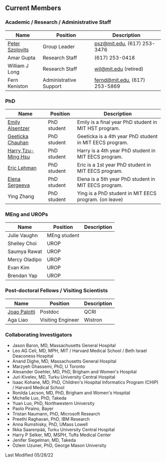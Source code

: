 ## Current Members


### Academic / Research / Administrative Staff

Name | Position | Description
-----|----------|------------
[Peter Szolovits](http://people.csail.mit.edu/psz/web/) | Group Leader | psz@mit.edu, (617) 253-3476
Amar Gupta | Research Staff | (617) 253-0418
William J Long | Research Staff | wjl@mit.edu (retired)
Fern Keniston | Administrative Support | fernd@mit.edu, (617) 253-5869


### PhD

Name | Position | Description
-----|----------|------------
[Emily Alsentzer](https://www.csail.mit.edu/person/emily-alsentzer) | PhD student | Emily is a final year PhD student in MIT HST program. 
[Geeticka Chauhan](http://people.csail.mit.edu/geeticka/) | PhD student | Geeticka is a 4th year PhD student in MIT EECS program. 
[Harry Tzu-Ming Hsu](https://stmharry.github.io/) | PhD student | Harry is a 4th year PhD student in MIT EECS program. 
[Eric Lehman](https://www.linkedin.com/in/eric-lehman-51b1419b/) | PhD student | Eric is a 1st year PhD student in MIT EECS program. 
[Elena Sergeeva](https://www.csail.mit.edu/person/elena-sergeeva) | PhD student | Elena is a 5th year PhD student in MIT EECS program. 
Ying Zhang | PhD student | Ying is a PhD student in MIT EECS program. (on leave)


### MEng and UROPs

Name | Position | Description
-----|----------|------------
Julie Vaughn | MEng student | 
Shelley Choi | UROP | 
Saumya Rawat | UROP | 
Mercy Oladipo | UROP | 
Evan Kim | UROP | 
Brendan Yap | UROP | 


### Post-doctoral Fellows / Visiting Scientists

Name | Position | Description
-----|----------|------------
[Joao Palotti](http://joaopalotti.com/) | Postdoc | QCRI
Aga Liao | Visiting Engineer | Wistron


### Collaborating Investigators
  * Jason Baron, MD, Massachusetts General Hospital
  * Leo AG Celi, MD, MPH, MIT / Harvard Medical School / Beth Israel Deaconess Hospital
  * Anand Dighe, MD, Massachusetts General Hospital
  * Marzyeh Ghassemi, PhD, U Toronto
  * Alexander Goehler, MD, PhD, Brigham and Women's Hospital
  * Juri Kivelev, MD, Turku University Central Hospital
  * Isaac Kohane, MD, PhD, Children's Hospital Informatics Program (CHIP) / Harvard Medical School
  * Ronilda Lacson, MD, PhD, Brigham and Women's Hospital
  * Michelle Luo, PhD, Takeda
  * Yuan Luo, PhD, Northwestern University
  * Paolo Piraino, Bayer
  * Tristan Naumann, PhD, Microsoft Research
  * Preethi Raghavan, PhD, IBM Research
  * Anna Rumshisky, PhD, UMass Lowell
  * Ilkka Saarenpää, Turku University Central Hospital
  * Harry P Selker, MD, MSPH, Tufts Medical Center
  * Jenifer Siegelman, MD, Takeda
  * Özlem Uzuner, PhD, George Mason University


Last Modified 05/28/22
